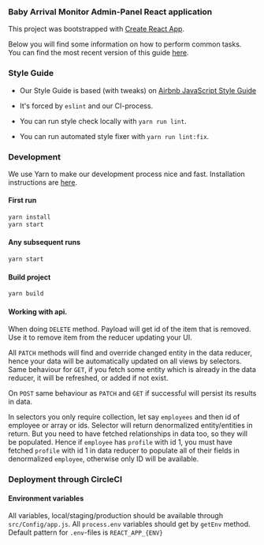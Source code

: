 ### Baby Arrival Monitor Admin-Panel React application

<!-- [![CircleCI](https://circleci.com/gh/john-wayne-construction-lbr/lbr-frontend/tree/master.svg?style=svg&circle-token=bb5426deec777835d6e52e65e57cec6f61d5c231)](https://circleci.com/gh/john-wayne-construction-lbr/lbr-frontend/tree/master) -->

This project was bootstrapped with [Create React App](https://github.com/facebookincubator/create-react-app).

Below you will find some information on how to perform common tasks.<br>
You can find the most recent version of this guide [here](https://github.com/facebookincubator/create-react-app/blob/master/packages/react-scripts/template/README.md).

### Style Guide

- Our Style Guide is based (with tweaks) on [Airbnb JavaScript Style Guide](https://github.com/airbnb/javascript/)

- It's forced by `eslint` and our CI-process.

- You can run style check locally with `yarn run lint`.

- You can run automated style fixer with `yarn run lint:fix`.

### Development

We use Yarn to make our development process nice and fast. Installation instructions
are [here](https://yarnpkg.com/lang/en/docs/install/).

#### First run

```bash
yarn install
yarn start
```

#### Any subsequent runs

```bash
yarn start
```

#### Build project

```bash
yarn build
```

#### Working with api.

When doing `DELETE` method. Payload will get id of the item that is removed.
Use it to remove item from the reducer updating your UI.

All `PATCH` methods will find and override changed entity in the data reducer, hence your data will be automatically updated on all views by selectors.
Same behaviour for `GET`, if you fetch some entity which is already in the data reducer, it will be refreshed, or added if not exist.

On `POST` same behaviour as `PATCH` and `GET` if successful will persist its results in data.

In selectors you only require collection, let say `employees` and then id of employee or array or ids.
Selector will return denormalized entity/entities in return.
But you need to have fetched relationships in data too, so they will be populated.
Hence if `employee` has `profile` with id 1, you must have fetched `profile` with id 1 in data reducer to populate all of their fields in denormalized `employee`,
otherwise only ID will be available.

### Deployment through CircleCI

#### Environment variables

All variables, local/staging/production should be available through `src/Config/app.js`. All `process.env` variables should
get by `getEnv` method. Default pattern for `.env`-files is `REACT_APP_{ENV}`

<!-- ##### Staging
You should set all variables in [CircleCI](https://circleci.com/gh/john-wayne-construction-lbr/lbr-frontend/edit#env-vars). Staging pattern:
`REACT_APP_STAGING_{ENV}`.

##### Production
You should set all variables in [CircleCI](https://circleci.com/gh/john-wayne-construction-lbr/lbr-frontend/edit#env-vars). Production pattern:
`REACT_APP_PRODUCTION_{ENV}`. -->
